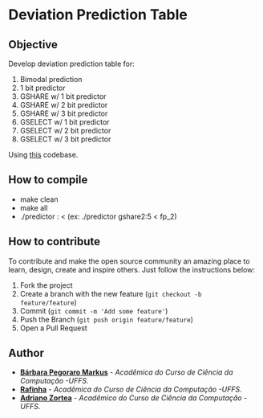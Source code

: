 # Deviation Prediction Table

## Objective 
Develop deviation prediction table for:
1. Bimodal prediction
2. 1 bit predictor
3. GSHARE w/ 1 bit predictor
4. GSHARE w/ 2 bit predictor
5. GSHARE w/ 3 bit predictor
6. GSELECT w/ 1 bit predictor
7. GSELECT w/ 2 bit predictor
8. GSELECT w/ 3 bit predictor

Using [this](https://github.com/rksubram/branch-prediction) codebase.

## How to compile
- make clean
- make all
- ./predictor <type>:<bits> < <trace file> (ex: ./predictor gshare2:5 < fp_2)

## How to contribute

To contribute and make the open source community an amazing place to learn, design, create and inspire others. Just follow the instructions below:

1. Fork the project
2. Create a branch with the new feature (`git checkout -b feature/feature`)
3. Commit (`git commit -m 'Add some feature'`)
4. Push the Branch (`git push origin feature/feature`)
5. Open a Pull Request 

## Author

- **[Bárbara Pegoraro Markus](https://github.com/barbs-pm)** - _Acadêmica do Curso de Ciência da Computação -UFFS_. 
- **[Rafinha](https://github.com/rafalup)** - _Acadêmica do Curso de Ciência da Computação -UFFS_. 
- **[Adriano Zortea](https://github.com/zorteaadriano)** - _Acadêmico do Curso de Ciência da Computação -UFFS_. 
